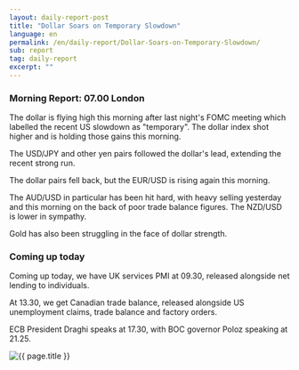 ```yaml
---
layout: daily-report-post
title: "Dollar Soars on Temporary Slowdown"
language: en
permalink: /en/daily-report/Dollar-Soars-on-Temporary-Slowdown/
sub: report
tag: daily-report
excerpt: ""
---
```

### Morning Report: 07.00 London

The dollar is flying high this morning after last night's FOMC meeting which labelled the recent US slowdown as "temporary". The dollar index shot higher and is holding those gains this morning. 

The USD/JPY and other yen pairs followed the dollar's lead, extending the recent strong run. 

The dollar pairs fell back, but the EUR/USD is rising again this morning. 

The AUD/USD in particular has been hit hard, with heavy selling yesterday and this morning on the back of poor trade balance figures. The NZD/USD is lower in sympathy. 

Gold has also been struggling in the face of dollar strength.


### Coming up today

Coming up today, we have UK services PMI at 09.30, released alongside net lending to individuals.

At 13.30, we get Canadian trade balance, released alongside US unemployment claims, trade balance and factory orders. 

ECB President Draghi speaks at 17.30, with BOC governor Poloz speaking at 21.25.

<p><img src="{{ "/assets/images/daily-report/04-05-2017 07-12-57.jpg" | relative_url }}" alt="{{ page.title }}" title="{{ page.title }}"></p>